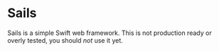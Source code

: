 # Sails

Sails is a simple Swift web framework. This is not production ready or overly tested, you should *not* use it yet.

